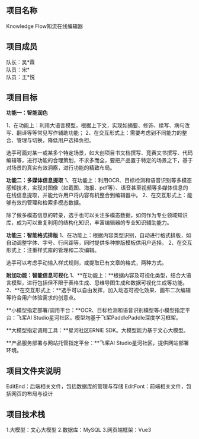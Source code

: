 ## 项目名称  
Knowledge Flow知流在线编辑器
## 项目成员  
队长：吴\*霖  
队员：宋\*  
队员：王\*悦  
## 项目目标  
**功能一：智能润色**

1、在功能上：利用大语言模型，根据上下文，实现如摘要、修饰、续写、病句改写、翻译等等常见写作辅助功能；
2、在交互形式上：需要考虑到不同能力的整合、管理与切换，降低用户选择负担。

选手可面对某一或某多个特定场景，如大创项目书文档撰写、竞赛文书撰写、代码编辑等，进行功能的合理策划，不求多而全，要把产品置于特定的场景之下，基于对场景的真实有效洞察，进行功能的精致布局。

**功能二：多媒体信息提取**
1、在功能上：利用OCR、目标检测和语音识别等多模态感知技术，实现对图像（如截图、海报、pdf等）、语音甚至视频等多媒体信息的在线信息提取，并能允许用户将内容有机整合到编辑器中。
2、在交互形式上：能够有效的管理和检索多模态数据。

除了做多模态信息的转录，选手也可以关注多模态数据，如何作为专业领域知识库，成为可以重复利用的结构化知识，丰富编辑器的专业知识辅助能力。

**功能三：智能格式排版**
1、在功能上：根据内容类型识别，自动进行格式排版，如自动调整字体、字号、行间距等，同时提供多种排版模板供用户选择。
2、在交互形式上：注重样式库的管理和二次编辑。

选手可以考虑手动输入样式规则，或提取已有文章的格式，两种方式。

**附加功能：智能信息可视化**
1、**在功能上：**根据内容及可视化类型，结合大语言模型，进行包括但不限于表格生成、思维导图生成和数据可视化生成等功能。
2、**在交互形式上：**选手可以自由发挥，加入动态可视化效果、画布二次编辑等符合用户体验需求的创意点。



**小模型指定部署/调用平台：**OCR、目标检测和语音识别模型等小模型指定平台：飞桨AI Studio星河社区。模型均基于飞桨PaddlePaddle深度学习框架。

**大模型指定调用工具：**星河社区ERNIE SDK。大模型能力基于文心大模型。

**产品服务部署与网站托管指定平台：**飞桨AI Studio星河社区，提供网站部署环境。

 
## 项目文件夹说明  
EditEnd：后端相关文件，包括数据库的管理与存储 
EditFont：前端相关文件，包括网页的布局与设计
## 项目技术栈  
1.大模型：文心大模型 
2.数据库：MySQL
3.网页端框架：Vue3 




